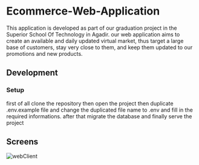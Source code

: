 # Ecommerce-Web-Application

This application is developed as part of our graduation project in the Superior School Of Technology in Agadir. our web application aims to create an available and daily updated virtual market, thus target a large base of customers, stay very close to them, and keep them updated to our promotions and new products.

## Development

### Setup

first of all clone the repository then open the project then duplicate .env.example file and change the duplicated file name to .env and fill in the required informations.
after that migrate the database and finally serve the project

## Screens
![webClient](https://user-images.githubusercontent.com/51085405/98637208-709e0400-2328-11eb-8181-fab594f83cb2.gif)

